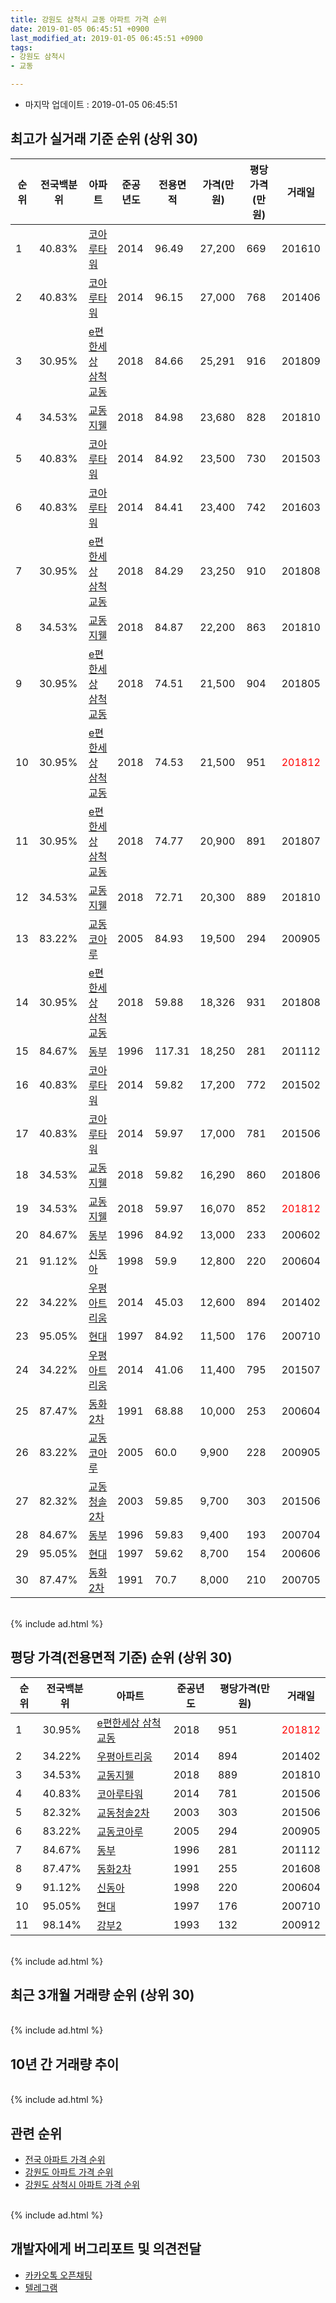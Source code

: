```yaml
---
title: 강원도 삼척시 교동 아파트 가격 순위
date: 2019-01-05 06:45:51 +0900
last_modified_at: 2019-01-05 06:45:51 +0900
tags:
- 강원도 삼척시
- 교동

---
```


* 마지막 업데이트 : 2019-01-05 06:45:51

## 최고가 실거래 기준 순위 (상위 30)


|순위|전국백분위|아파트|준공년도|전용면적|가격(만원)|평당가격(만원)|거래일|
|---|---|---|---|---|---|---|---|
|1|40.83%|[코아루타워](https://search.naver.com/search.naver?query=%EA%B0%95%EC%9B%90%EB%8F%84+%EC%82%BC%EC%B2%99%EC%8B%9C+%EA%B5%90%EB%8F%99+%EC%BD%94%EC%95%84%EB%A3%A8%ED%83%80%EC%9B%8C)|2014|96.49|27,200|669|201610|
|2|40.83%|[코아루타워](https://search.naver.com/search.naver?query=%EA%B0%95%EC%9B%90%EB%8F%84+%EC%82%BC%EC%B2%99%EC%8B%9C+%EA%B5%90%EB%8F%99+%EC%BD%94%EC%95%84%EB%A3%A8%ED%83%80%EC%9B%8C)|2014|96.15|27,000|768|201406|
|3|30.95%|[e편한세상 삼척교동](https://search.naver.com/search.naver?query=%EA%B0%95%EC%9B%90%EB%8F%84+%EC%82%BC%EC%B2%99%EC%8B%9C+%EA%B5%90%EB%8F%99+e%ED%8E%B8%ED%95%9C%EC%84%B8%EC%83%81+%EC%82%BC%EC%B2%99%EA%B5%90%EB%8F%99)|2018|84.66|25,291|916|201809|
|4|34.53%|[교동지웰](https://search.naver.com/search.naver?query=%EA%B0%95%EC%9B%90%EB%8F%84+%EC%82%BC%EC%B2%99%EC%8B%9C+%EA%B5%90%EB%8F%99+%EA%B5%90%EB%8F%99%EC%A7%80%EC%9B%B0)|2018|84.98|23,680|828|201810|
|5|40.83%|[코아루타워](https://search.naver.com/search.naver?query=%EA%B0%95%EC%9B%90%EB%8F%84+%EC%82%BC%EC%B2%99%EC%8B%9C+%EA%B5%90%EB%8F%99+%EC%BD%94%EC%95%84%EB%A3%A8%ED%83%80%EC%9B%8C)|2014|84.92|23,500|730|201503|
|6|40.83%|[코아루타워](https://search.naver.com/search.naver?query=%EA%B0%95%EC%9B%90%EB%8F%84+%EC%82%BC%EC%B2%99%EC%8B%9C+%EA%B5%90%EB%8F%99+%EC%BD%94%EC%95%84%EB%A3%A8%ED%83%80%EC%9B%8C)|2014|84.41|23,400|742|201603|
|7|30.95%|[e편한세상 삼척교동](https://search.naver.com/search.naver?query=%EA%B0%95%EC%9B%90%EB%8F%84+%EC%82%BC%EC%B2%99%EC%8B%9C+%EA%B5%90%EB%8F%99+e%ED%8E%B8%ED%95%9C%EC%84%B8%EC%83%81+%EC%82%BC%EC%B2%99%EA%B5%90%EB%8F%99)|2018|84.29|23,250|910|201808|
|8|34.53%|[교동지웰](https://search.naver.com/search.naver?query=%EA%B0%95%EC%9B%90%EB%8F%84+%EC%82%BC%EC%B2%99%EC%8B%9C+%EA%B5%90%EB%8F%99+%EA%B5%90%EB%8F%99%EC%A7%80%EC%9B%B0)|2018|84.87|22,200|863|201810|
|9|30.95%|[e편한세상 삼척교동](https://search.naver.com/search.naver?query=%EA%B0%95%EC%9B%90%EB%8F%84+%EC%82%BC%EC%B2%99%EC%8B%9C+%EA%B5%90%EB%8F%99+e%ED%8E%B8%ED%95%9C%EC%84%B8%EC%83%81+%EC%82%BC%EC%B2%99%EA%B5%90%EB%8F%99)|2018|74.51|21,500|904|201805|
|10|30.95%|[e편한세상 삼척교동](https://search.naver.com/search.naver?query=%EA%B0%95%EC%9B%90%EB%8F%84+%EC%82%BC%EC%B2%99%EC%8B%9C+%EA%B5%90%EB%8F%99+e%ED%8E%B8%ED%95%9C%EC%84%B8%EC%83%81+%EC%82%BC%EC%B2%99%EA%B5%90%EB%8F%99)|2018|74.53|21,500|951|<span style="color:red">201812</span>|
|11|30.95%|[e편한세상 삼척교동](https://search.naver.com/search.naver?query=%EA%B0%95%EC%9B%90%EB%8F%84+%EC%82%BC%EC%B2%99%EC%8B%9C+%EA%B5%90%EB%8F%99+e%ED%8E%B8%ED%95%9C%EC%84%B8%EC%83%81+%EC%82%BC%EC%B2%99%EA%B5%90%EB%8F%99)|2018|74.77|20,900|891|201807|
|12|34.53%|[교동지웰](https://search.naver.com/search.naver?query=%EA%B0%95%EC%9B%90%EB%8F%84+%EC%82%BC%EC%B2%99%EC%8B%9C+%EA%B5%90%EB%8F%99+%EA%B5%90%EB%8F%99%EC%A7%80%EC%9B%B0)|2018|72.71|20,300|889|201810|
|13|83.22%|[교동코아루](https://search.naver.com/search.naver?query=%EA%B0%95%EC%9B%90%EB%8F%84+%EC%82%BC%EC%B2%99%EC%8B%9C+%EA%B5%90%EB%8F%99+%EA%B5%90%EB%8F%99%EC%BD%94%EC%95%84%EB%A3%A8)|2005|84.93|19,500|294|200905|
|14|30.95%|[e편한세상 삼척교동](https://search.naver.com/search.naver?query=%EA%B0%95%EC%9B%90%EB%8F%84+%EC%82%BC%EC%B2%99%EC%8B%9C+%EA%B5%90%EB%8F%99+e%ED%8E%B8%ED%95%9C%EC%84%B8%EC%83%81+%EC%82%BC%EC%B2%99%EA%B5%90%EB%8F%99)|2018|59.88|18,326|931|201808|
|15|84.67%|[동부](https://search.naver.com/search.naver?query=%EA%B0%95%EC%9B%90%EB%8F%84+%EC%82%BC%EC%B2%99%EC%8B%9C+%EA%B5%90%EB%8F%99+%EB%8F%99%EB%B6%80)|1996|117.31|18,250|281|201112|
|16|40.83%|[코아루타워](https://search.naver.com/search.naver?query=%EA%B0%95%EC%9B%90%EB%8F%84+%EC%82%BC%EC%B2%99%EC%8B%9C+%EA%B5%90%EB%8F%99+%EC%BD%94%EC%95%84%EB%A3%A8%ED%83%80%EC%9B%8C)|2014|59.82|17,200|772|201502|
|17|40.83%|[코아루타워](https://search.naver.com/search.naver?query=%EA%B0%95%EC%9B%90%EB%8F%84+%EC%82%BC%EC%B2%99%EC%8B%9C+%EA%B5%90%EB%8F%99+%EC%BD%94%EC%95%84%EB%A3%A8%ED%83%80%EC%9B%8C)|2014|59.97|17,000|781|201506|
|18|34.53%|[교동지웰](https://search.naver.com/search.naver?query=%EA%B0%95%EC%9B%90%EB%8F%84+%EC%82%BC%EC%B2%99%EC%8B%9C+%EA%B5%90%EB%8F%99+%EA%B5%90%EB%8F%99%EC%A7%80%EC%9B%B0)|2018|59.82|16,290|860|201806|
|19|34.53%|[교동지웰](https://search.naver.com/search.naver?query=%EA%B0%95%EC%9B%90%EB%8F%84+%EC%82%BC%EC%B2%99%EC%8B%9C+%EA%B5%90%EB%8F%99+%EA%B5%90%EB%8F%99%EC%A7%80%EC%9B%B0)|2018|59.97|16,070|852|<span style="color:red">201812</span>|
|20|84.67%|[동부](https://search.naver.com/search.naver?query=%EA%B0%95%EC%9B%90%EB%8F%84+%EC%82%BC%EC%B2%99%EC%8B%9C+%EA%B5%90%EB%8F%99+%EB%8F%99%EB%B6%80)|1996|84.92|13,000|233|200602|
|21|91.12%|[신동아](https://search.naver.com/search.naver?query=%EA%B0%95%EC%9B%90%EB%8F%84+%EC%82%BC%EC%B2%99%EC%8B%9C+%EA%B5%90%EB%8F%99+%EC%8B%A0%EB%8F%99%EC%95%84)|1998|59.9|12,800|220|200604|
|22|34.22%|[우평아트리움](https://search.naver.com/search.naver?query=%EA%B0%95%EC%9B%90%EB%8F%84+%EC%82%BC%EC%B2%99%EC%8B%9C+%EA%B5%90%EB%8F%99+%EC%9A%B0%ED%8F%89%EC%95%84%ED%8A%B8%EB%A6%AC%EC%9B%80)|2014|45.03|12,600|894|201402|
|23|95.05%|[현대](https://search.naver.com/search.naver?query=%EA%B0%95%EC%9B%90%EB%8F%84+%EC%82%BC%EC%B2%99%EC%8B%9C+%EA%B5%90%EB%8F%99+%ED%98%84%EB%8C%80)|1997|84.92|11,500|176|200710|
|24|34.22%|[우평아트리움](https://search.naver.com/search.naver?query=%EA%B0%95%EC%9B%90%EB%8F%84+%EC%82%BC%EC%B2%99%EC%8B%9C+%EA%B5%90%EB%8F%99+%EC%9A%B0%ED%8F%89%EC%95%84%ED%8A%B8%EB%A6%AC%EC%9B%80)|2014|41.06|11,400|795|201507|
|25|87.47%|[동화2차](https://search.naver.com/search.naver?query=%EA%B0%95%EC%9B%90%EB%8F%84+%EC%82%BC%EC%B2%99%EC%8B%9C+%EA%B5%90%EB%8F%99+%EB%8F%99%ED%99%942%EC%B0%A8)|1991|68.88|10,000|253|200604|
|26|83.22%|[교동코아루](https://search.naver.com/search.naver?query=%EA%B0%95%EC%9B%90%EB%8F%84+%EC%82%BC%EC%B2%99%EC%8B%9C+%EA%B5%90%EB%8F%99+%EA%B5%90%EB%8F%99%EC%BD%94%EC%95%84%EB%A3%A8)|2005|60.0|9,900|228|200905|
|27|82.32%|[교동청솔2차](https://search.naver.com/search.naver?query=%EA%B0%95%EC%9B%90%EB%8F%84+%EC%82%BC%EC%B2%99%EC%8B%9C+%EA%B5%90%EB%8F%99+%EA%B5%90%EB%8F%99%EC%B2%AD%EC%86%942%EC%B0%A8)|2003|59.85|9,700|303|201506|
|28|84.67%|[동부](https://search.naver.com/search.naver?query=%EA%B0%95%EC%9B%90%EB%8F%84+%EC%82%BC%EC%B2%99%EC%8B%9C+%EA%B5%90%EB%8F%99+%EB%8F%99%EB%B6%80)|1996|59.83|9,400|193|200704|
|29|95.05%|[현대](https://search.naver.com/search.naver?query=%EA%B0%95%EC%9B%90%EB%8F%84+%EC%82%BC%EC%B2%99%EC%8B%9C+%EA%B5%90%EB%8F%99+%ED%98%84%EB%8C%80)|1997|59.62|8,700|154|200606|
|30|87.47%|[동화2차](https://search.naver.com/search.naver?query=%EA%B0%95%EC%9B%90%EB%8F%84+%EC%82%BC%EC%B2%99%EC%8B%9C+%EA%B5%90%EB%8F%99+%EB%8F%99%ED%99%942%EC%B0%A8)|1991|70.7|8,000|210|200705|


<br>
{% include ad.html %}
<br>

## 평당 가격(전용면적 기준) 순위 (상위 30)


|순위|전국백분위|아파트|준공년도|평당가격(만원)|거래일|
|---|---|---|---|---|---|
|1|30.95%|[e편한세상 삼척교동](https://search.naver.com/search.naver?query=%EA%B0%95%EC%9B%90%EB%8F%84+%EC%82%BC%EC%B2%99%EC%8B%9C+%EA%B5%90%EB%8F%99+e%ED%8E%B8%ED%95%9C%EC%84%B8%EC%83%81+%EC%82%BC%EC%B2%99%EA%B5%90%EB%8F%99)|2018|951|<span style="color:red">201812</span>|
|2|34.22%|[우평아트리움](https://search.naver.com/search.naver?query=%EA%B0%95%EC%9B%90%EB%8F%84+%EC%82%BC%EC%B2%99%EC%8B%9C+%EA%B5%90%EB%8F%99+%EC%9A%B0%ED%8F%89%EC%95%84%ED%8A%B8%EB%A6%AC%EC%9B%80)|2014|894|201402|
|3|34.53%|[교동지웰](https://search.naver.com/search.naver?query=%EA%B0%95%EC%9B%90%EB%8F%84+%EC%82%BC%EC%B2%99%EC%8B%9C+%EA%B5%90%EB%8F%99+%EA%B5%90%EB%8F%99%EC%A7%80%EC%9B%B0)|2018|889|201810|
|4|40.83%|[코아루타워](https://search.naver.com/search.naver?query=%EA%B0%95%EC%9B%90%EB%8F%84+%EC%82%BC%EC%B2%99%EC%8B%9C+%EA%B5%90%EB%8F%99+%EC%BD%94%EC%95%84%EB%A3%A8%ED%83%80%EC%9B%8C)|2014|781|201506|
|5|82.32%|[교동청솔2차](https://search.naver.com/search.naver?query=%EA%B0%95%EC%9B%90%EB%8F%84+%EC%82%BC%EC%B2%99%EC%8B%9C+%EA%B5%90%EB%8F%99+%EA%B5%90%EB%8F%99%EC%B2%AD%EC%86%942%EC%B0%A8)|2003|303|201506|
|6|83.22%|[교동코아루](https://search.naver.com/search.naver?query=%EA%B0%95%EC%9B%90%EB%8F%84+%EC%82%BC%EC%B2%99%EC%8B%9C+%EA%B5%90%EB%8F%99+%EA%B5%90%EB%8F%99%EC%BD%94%EC%95%84%EB%A3%A8)|2005|294|200905|
|7|84.67%|[동부](https://search.naver.com/search.naver?query=%EA%B0%95%EC%9B%90%EB%8F%84+%EC%82%BC%EC%B2%99%EC%8B%9C+%EA%B5%90%EB%8F%99+%EB%8F%99%EB%B6%80)|1996|281|201112|
|8|87.47%|[동화2차](https://search.naver.com/search.naver?query=%EA%B0%95%EC%9B%90%EB%8F%84+%EC%82%BC%EC%B2%99%EC%8B%9C+%EA%B5%90%EB%8F%99+%EB%8F%99%ED%99%942%EC%B0%A8)|1991|255|201608|
|9|91.12%|[신동아](https://search.naver.com/search.naver?query=%EA%B0%95%EC%9B%90%EB%8F%84+%EC%82%BC%EC%B2%99%EC%8B%9C+%EA%B5%90%EB%8F%99+%EC%8B%A0%EB%8F%99%EC%95%84)|1998|220|200604|
|10|95.05%|[현대](https://search.naver.com/search.naver?query=%EA%B0%95%EC%9B%90%EB%8F%84+%EC%82%BC%EC%B2%99%EC%8B%9C+%EA%B5%90%EB%8F%99+%ED%98%84%EB%8C%80)|1997|176|200710|
|11|98.14%|[강부2](https://search.naver.com/search.naver?query=%EA%B0%95%EC%9B%90%EB%8F%84+%EC%82%BC%EC%B2%99%EC%8B%9C+%EA%B5%90%EB%8F%99+%EA%B0%95%EB%B6%802)|1993|132|200912|


<br>
{% include ad.html %}
<br>

## 최근 3개월 거래량 순위 (상위 30)


<div style="width:100%;">
    <canvas id="deal_count_ranking" height="250"></canvas>
</div>


<script>
new Chart(document.getElementById("deal_count_ranking"), {
    type: 'horizontalBar',
    data: {
        labels: ['동부', '코아루타워', 'e편한세상 삼척교동', '교동코아루', '교동청솔2차', '교동지웰'],
        datasets: [{
            label: '실거래 수',
            data: [5, 5, 4, 3, 3, 1],
            borderColor: "rgba(255, 0, 128, 1)",
            backgroundColor: "rgba(255, 0, 128, 0.5)",
            fill: false,
        }]
    },
    options: {
        responsive: true,
        title: {
            display: true,
            text: '최근 3개월 거래량 순위'
        },
        tooltips: {
            mode: 'index',
            intersect: false,
            callbacks: {
                title: function(tooltipItems, data) {
                    return "실거래 수:";
                },
                label: function(tooltipItem, data) {
                    return data.labels[tooltipItem.index] + ": " + tooltipItem.xLabel;
                }
            }
        },
        hover: {
            mode: 'nearest',
            intersect: true
        },
        scales: {
            xAxes: [{
                display: true,
                scaleLabel: {
                    display: true,
                    labelString: '실거래 수'
                },
                ticks: {
                    suggestedMin: 0,
                }
            }],
            yAxes: [{
                display: true,
                ticks: {
                    autoSkip: false,
                    callback: function(value, index, values) {
                        if (value.length > 15)
                            return value.substr(0, 13) + "...";
                        else
                            return value;
                    }
                },
                scaleLabel: {
                    display: false,
                }
            }]
        }
    }
});

</script>


<br>
{% include ad.html %}
<br>

## 10년 간 거래량 추이


<div style="width:100%;">
    <canvas id="deal_progress" height="250"></canvas>
</div>

<script>
new Chart(document.getElementById("deal_progress"), {
    type: 'line',
    data: {
        labels: ['200901','200902','200903','200904','200905','200906','200907','200908','200909','200910','200911','200912','201001','201002','201003','201004','201005','201006','201007','201008','201009','201010','201011','201012','201101','201102','201103','201104','201105','201106','201107','201108','201109','201110','201111','201112','201201','201202','201203','201204','201205','201206','201207','201208','201209','201210','201211','201212','201301','201302','201303','201304','201305','201306','201307','201308','201309','201310','201311','201312','201401','201402','201403','201404','201405','201406','201407','201408','201409','201410','201411','201412','201501','201502','201503','201504','201505','201506','201507','201508','201509','201510','201511','201512','201601','201602','201603','201604','201605','201606','201607','201608','201609','201610','201611','201612','201701','201702','201703','201704','201705','201706','201707','201708','201709','201710','201711','201712','201801','201802','201803','201804','201805','201806','201807','201808','201809','201810','201811','201812','201901'],
        datasets: [{
            label: '실거래 수',
            pointRadius: 1,
            data: [6, 13, 17, 9, 50, 43, 20, 7, 13, 21, 17, 10, 9, 8, 14, 7, 8, 3, 9, 3, 9, 6, 9, 7, 6, 9, 14, 15, 9, 10, 7, 9, 11, 3, 12, 15, 7, 11, 7, 9, 10, 9, 6, 4, 5, 5, 5, 8, 12, 16, 12, 6, 9, 9, 3, 11, 8, 9, 8, 5, 9, 14, 17, 20, 12, 17, 13, 19, 14, 14, 16, 16, 10, 13, 18, 20, 10, 19, 16, 10, 10, 11, 17, 15, 12, 16, 22, 16, 16, 16, 13, 12, 9, 14, 15, 11, 24, 12, 9, 10, 9, 4, 8, 15, 9, 6, 9, 12, 18, 7, 25, 19, 20, 11, 17, 27, 14, 26, 10, 11, 0],
            borderColor: "rgba(255, 201, 14, 1)",
            backgroundColor: "rgba(255, 201, 14, 0.5)",
            fill: true,
        }]
    },
    options: {
        responsive: true,
        title: {
            display: true,
            text: '10년간 거래량 추이'
        },
        tooltips: {
            mode: 'index',
            intersect: false,
        },
        hover: {
            mode: 'nearest',
            intersect: true
        },
        scales: {
            xAxes: [{
                display: true,
                scaleLabel: {
                    display: true,
                    labelString: '년/월'
                }
            }],
            yAxes: [{
                display: true,
                ticks: {
                    suggestedMin: 0,
                },
                scaleLabel: {
                    display: true,
                    labelString: '실거래 수'
                }
            }]
        }
    }
});

</script>


<br>
{% include ad.html %}
<br>

## 관련 순위

- [전국 아파트 가격 순위](https://inasie.github.io/apt-ranking/전국)
- [강원도 아파트 가격 순위](https://inasie.github.io/apt-ranking/강원도)
- [강원도 삼척시 아파트 가격 순위](https://inasie.github.io/apt-ranking/강원도-삼척시)


<br>
{% include ad.html %}
<br>

## 개발자에게 버그리포트 및 의견전달

- [카카오톡 오픈채팅](https://open.kakao.com/o/gLJUAP4)
- [텔레그램](https://t.me/inasie)

